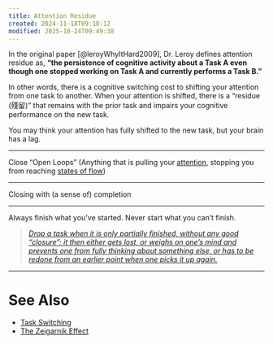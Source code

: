 ```yaml
---
title: Attention Residue
created: 2024-11-18T09:18:12
modified: 2025-10-24T09:49:38
---
```


In the original paper [@leroyWhyItHard2009], Dr. Leroy defines attention residue as, **“the persistence of cognitive activity about a Task A even though one stopped working on Task A and currently performs a Task B.”**

In other words, there is a cognitive switching cost to shifting your attention from one task to another. When your attention is shifted, there is a “residue (殘留)” that remains with the prior task and impairs your cognitive performance on the new task.

You may think your attention has fully shifted to the new task, but your brain has a lag.

---

Close “Open Loops” (Anything that is pulling your [attention](attention.md), stopping you from reaching [states of flow](flow-state.md))

---

Closing with (a sense of) completion

---

Always finish what you’ve started. Never start what you can’t finish.

> _[Drop a task when it is only partially finished, without any good “closure”; it then either gets lost, or weighs on one’s mind and prevents one from fully thinking about something else, or has to be redone from an earlier point when one picks it up again.](https://terrytao.wordpress.com/2008/08/07/on-time-management/)_

---

# See Also

* [Task Switching](task-switching.md)
* [The Zeigarnik Effect](the-zeigarnik-effect.md)
